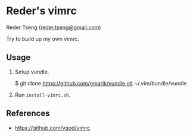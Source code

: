 # Reder's vimrc

Reder Tseng (<reder.tseng@gmail.com>)

Try to build up my own vimrc.

## Usage

1. Setup vundle.

    $ git clone https://github.com/gmarik/vundle.git ~/.vim/bundle/vundle

2. Run `install-vimrc.sh`.

## References

- <https://github.com/vgod/vimrc>
